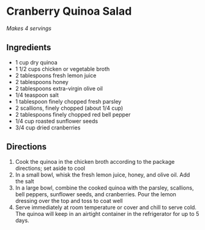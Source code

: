 # Cranberry Quinoa Salad
_Makes 4 servings_
## Ingredients
- 1 cup dry quinoa
- 1 1/2 cups chicken or vegetable broth
- 2 tablespoons fresh lemon juice
- 2 tablespoons honey
- 2 tablespoons extra-virgin olive oil
- 1/4 teaspoon salt
- 1 tablespoon finely chopped fresh parsley
- 2 scallions, finely chopped (about 1/4 cup)
- 2 tablespoons finely chopped red bell pepper
- 1/4 cup roasted sunflower seeds
- 3/4 cup dried cranberries
## Directions
1. Cook the quinoa in the chicken broth according to the package directions; set aside to cool
2. In a small bowl, whisk the fresh lemon juice, honey, and olive oil. Add the salt
3. In a large bowl, combine the cooked quinoa with the parsley, scallions, bell peppers, sunflower seeds, and cranberries. Pour the lemon dressing over the top and toss to coat well
4. Serve immediately at room temperature or cover and chill to serve cold. The quinoa will keep in an airtight container in the refrigerator for up to 5 days.